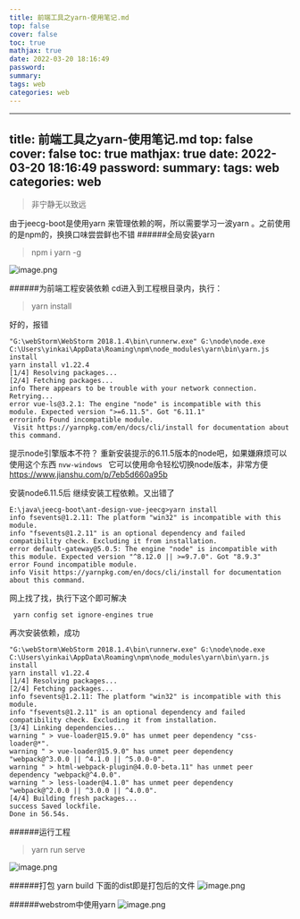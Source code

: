 ```yaml
---
title: 前端工具之yarn-使用笔记.md
top: false
cover: false
toc: true
mathjax: true
date: 2022-03-20 18:16:49
password:
summary:
tags: web
categories: web
---
```

---
title: 前端工具之yarn-使用笔记.md
top: false
cover: false
toc: true
mathjax: true
date: 2022-03-20 18:16:49
password:
summary:
tags: web
categories: web
---
> 非宁静无以致远

由于jeecg-boot是使用yarn 来管理依赖的啊，所以需要学习一波yarn 。之前使用的是npm的，换换口味尝尝鲜也不错
######全局安装yarn 
>npm i yarn -g


![image.png](https://upload-images.jianshu.io/upload_images/13965490-281d187fbb9154a6.png?imageMogr2/auto-orient/strip%7CimageView2/2/w/1240)


######为前端工程安装依赖
cd进入到工程根目录内，执行：
>yarn install

好的，报错
~~~
"G:\webStorm\WebStorm 2018.1.4\bin\runnerw.exe" G:\node\node.exe C:\Users\yinkai\AppData\Roaming\npm\node_modules\yarn\bin\yarn.js install
yarn install v1.22.4
[1/4] Resolving packages...
[2/4] Fetching packages...
info There appears to be trouble with your network connection. Retrying...
error vue-ls@3.2.1: The engine "node" is incompatible with this module. Expected version ">=6.11.5". Got "6.11.1"
errorinfo Found incompatible module.
 Visit https://yarnpkg.com/en/docs/cli/install for documentation about this command.
~~~
提示node引擎版本不符？ 重新安装提示的6.11.5版本的node吧，如果嫌麻烦可以使用这个东西 `nvw-windows ` 它可以使用命令轻松切换node版本，非常方便 https://www.jianshu.com/p/7eb5d660a95b



安装node6.11.5后 继续安装工程依赖。又出错了
~~~
E:\java\jeecg-boot\ant-design-vue-jeecg>yarn install
info fsevents@1.2.11: The platform "win32" is incompatible with this module.
info "fsevents@1.2.11" is an optional dependency and failed compatibility check. Excluding it from installation.
error default-gateway@5.0.5: The engine "node" is incompatible with this module. Expected version "^8.12.0 || >=9.7.0". Got "8.9.3"
error Found incompatible module.
info Visit https://yarnpkg.com/en/docs/cli/install for documentation about this command.
~~~


网上找了找，执行下这个即可解决
~~~
 yarn config set ignore-engines true
~~~


再次安装依赖，成功
~~~
"G:\webStorm\WebStorm 2018.1.4\bin\runnerw.exe" G:\node\node.exe C:\Users\yinkai\AppData\Roaming\npm\node_modules\yarn\bin\yarn.js install
yarn install v1.22.4
[1/4] Resolving packages...
[2/4] Fetching packages...
info fsevents@1.2.11: The platform "win32" is incompatible with this module.
info "fsevents@1.2.11" is an optional dependency and failed compatibility check. Excluding it from installation.
[3/4] Linking dependencies...
warning " > vue-loader@15.9.0" has unmet peer dependency "css-loader@*".
warning " > vue-loader@15.9.0" has unmet peer dependency "webpack@^3.0.0 || ^4.1.0 || ^5.0.0-0".
warning " > html-webpack-plugin@4.0.0-beta.11" has unmet peer dependency "webpack@^4.0.0".
warning " > less-loader@4.1.0" has unmet peer dependency "webpack@^2.0.0 || ^3.0.0 || ^4.0.0".
[4/4] Building fresh packages...
success Saved lockfile.
Done in 56.54s.
~~~


######运行工程

>yarn run serve

![image.png](https://upload-images.jianshu.io/upload_images/13965490-48e96794c462b26c.png?imageMogr2/auto-orient/strip%7CimageView2/2/w/1240)

######打包
yarn build
下面的dist即是打包后的文件
![image.png](https://upload-images.jianshu.io/upload_images/13965490-2c0ca7f1fbc9714b.png?imageMogr2/auto-orient/strip%7CimageView2/2/w/1240)


######webstrom中使用yarn
![image.png](https://upload-images.jianshu.io/upload_images/13965490-d189cd56fdc15d5c.png?imageMogr2/auto-orient/strip%7CimageView2/2/w/1240)
